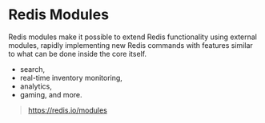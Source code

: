 # Redis Modules
Redis modules make it possible to extend Redis functionality using external modules, rapidly implementing new Redis commands with features similar to what can be done inside the core itself.

- search,
- real-time inventory monitoring,
- analytics,
- gaming, and more.

> https://redis.io/modules

